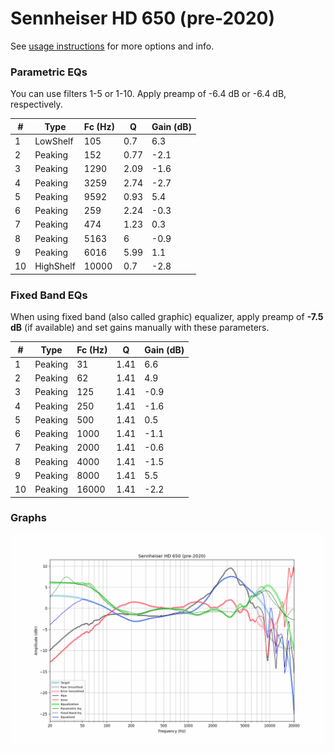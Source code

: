 # Sennheiser HD 650 (pre-2020)
See [usage instructions](https://github.com/jaakkopasanen/AutoEq#usage) for more options and info.

### Parametric EQs
You can use filters 1-5 or 1-10. Apply preamp of -6.4 dB or -6.4 dB, respectively.

|   # | Type      |   Fc (Hz) |    Q |   Gain (dB) |
|-----|-----------|-----------|------|-------------|
|   1 | LowShelf  |       105 | 0.7  |         6.3 |
|   2 | Peaking   |       152 | 0.77 |        -2.1 |
|   3 | Peaking   |      1290 | 2.09 |        -1.6 |
|   4 | Peaking   |      3259 | 2.74 |        -2.7 |
|   5 | Peaking   |      9592 | 0.93 |         5.4 |
|   6 | Peaking   |       259 | 2.24 |        -0.3 |
|   7 | Peaking   |       474 | 1.23 |         0.3 |
|   8 | Peaking   |      5163 | 6    |        -0.9 |
|   9 | Peaking   |      6016 | 5.99 |         1.1 |
|  10 | HighShelf |     10000 | 0.7  |        -2.8 |

### Fixed Band EQs
When using fixed band (also called graphic) equalizer, apply preamp of **-7.5 dB** (if available) and set gains manually with these parameters.

|   # | Type    |   Fc (Hz) |    Q |   Gain (dB) |
|-----|---------|-----------|------|-------------|
|   1 | Peaking |        31 | 1.41 |         6.6 |
|   2 | Peaking |        62 | 1.41 |         4.9 |
|   3 | Peaking |       125 | 1.41 |        -0.9 |
|   4 | Peaking |       250 | 1.41 |        -1.6 |
|   5 | Peaking |       500 | 1.41 |         0.5 |
|   6 | Peaking |      1000 | 1.41 |        -1.1 |
|   7 | Peaking |      2000 | 1.41 |        -0.6 |
|   8 | Peaking |      4000 | 1.41 |        -1.5 |
|   9 | Peaking |      8000 | 1.41 |         5.5 |
|  10 | Peaking |     16000 | 1.41 |        -2.2 |

### Graphs
![](./Sennheiser%20HD%20650%20(pre-2020).png)

